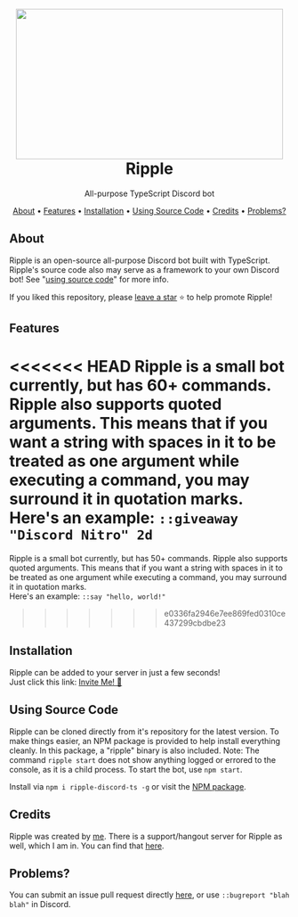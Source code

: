<h1 align="center">
  <br>
  <a href="https://github.com/AlphaRunic/Ripple"><img src="https://images.wallpaperscraft.com/image/drop_ripple_purple_115080_1280x720.jpg" width="480" height="270"></a>
  <br>
  Ripple
  <br>
</h1>
<p align="center">All-purpose TypeScript Discord bot</p>

<p align="center">
  <a href="#about">About</a>
  •
  <a href="#features">Features</a>
  •
  <a href="#installation">Installation</a>
  •
  <a href="#using-source-code">Using Source Code</a>
  •
  <a href="#credits">Credits</a>
  •
  <a href="#problems">Problems?</a>
</p>

## About

Ripple is an open-source all-purpose Discord bot built with TypeScript. Ripple's source code also may serve as a framework to your own Discord bot! See "<a href="#using-source-code">using source code</a>" for more info.

If you liked this repository, please [leave a star](https://github.com/AlphaRunic/Ripple) ⭐ to help promote Ripple!

## Features

<<<<<<< HEAD
Ripple is a small bot currently, but has 60+ commands. Ripple also supports quoted arguments. This means that if you want a string with spaces in it to be treated as one argument while executing a command, you may surround it in quotation marks.  
Here's an example: `::giveaway "Discord Nitro" 2d`
=======
Ripple is a small bot currently, but has 50+ commands. Ripple also supports quoted arguments. This means that if you want a string with spaces in it to be treated as one argument while executing a command, you may surround it in quotation marks.  
Here's an example: `::say "hello, world!"`
>>>>>>> e0336fa2946e7ee869fed0310ce437299cbdbe23

## Installation

Ripple can be added to your server in just a few seconds!  
Just click this link: [Invite Me! 🔗](https://bit.ly/2SjjB3d)

## Using Source Code

Ripple can be cloned directly from it's repository for the latest version. To make things easier, an NPM package is provided to help install everything cleanly. In this package, a "ripple" binary is also included. Note: The command `ripple start` does not show anything logged or errored to the console, as it is a child process. To start the bot, use `npm start`.  

Install via `npm i ripple-discord-ts -g` or visit the [NPM package](https://www.npmjs.com/package/ripple-discord-ts).

## Credits

Ripple was created by [me](https://github.com/AlphaRunic). There is a support/hangout server for Ripple as well, which I am in. You can find that [here](https://discord.gg/6BaUxyVfWM).

## Problems?

You can submit an issue pull request directly [here](https://github.com/AlphaRunic/Ripple/issues), or use `::bugreport "blah blah"` in Discord.